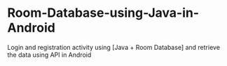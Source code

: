 # Room-Database-using-Java-in-Android
Login and registration activity using [Java + Room Database] and retrieve the data using API in Android 
